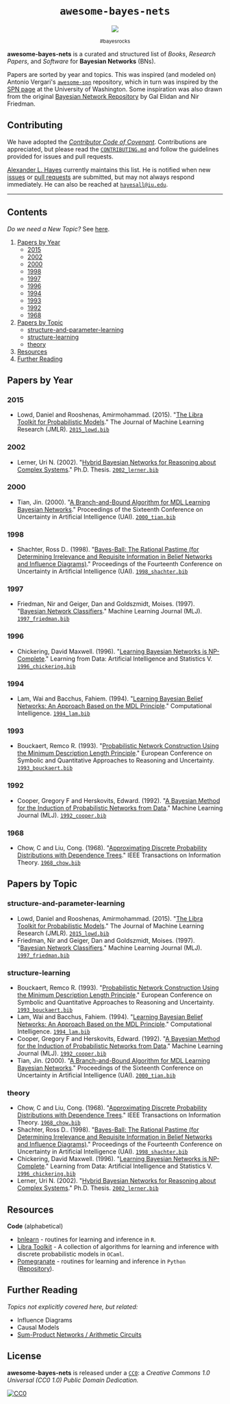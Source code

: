 <p align="center">
  <h1 align="center"><code>awesome-bayes-nets</code></h1>
</p>

<p align="center">
  <a href="https://awesome.re"><img src="https://awesome.re/badge.svg" /></a>
</p>

<p align="center"><sub>#bayesrocks</sub></p>

**awesome-bayes-nets** is a curated and structured list of *Books*, *Research
Papers*, and *Software* for **Bayesian Networks** (BNs).

Papers are sorted by year and topics. This was inspired
(and modeled on) Antonio Vergari's
[`awesome-spn`](https://github.com/arranger1044/awesome-spn) repository, which
in turn was inspired by the [SPN page](http://spn.cs.washington.edu/) at the
University of Washington. Some inspiration was also drawn from the original
[Bayesian Network Repository](http://www.cs.huji.ac.il/~galel/Repository/)
by Gal Elidan and Nir Friedman.

## Contributing

We have adopted the [*Contributor Code of Covenant*](.github/CODE_OF_CONDUCT.md).
Contributions are appreciated, but please read the
[`CONTRIBUTING.md`](CONTRIBUTING.md) and follow the guidelines provided
for issues and pull requests.

[Alexander L. Hayes](https://hayesall.com/) currently maintains this list.
He is notified when new
[issues](https://github.com/batflyer/awesome-bayes-nets/issues) or
[pull requests](https://github.com/batflyer/awesome-bayes-nets/pulls) are
submitted, but may not always respond immediately. He can also be reached at
[`hayesall@iu.edu`](mailto:hayesall@iu.edu).

---

## Contents

*Do we need a New Topic?* See [here](CONTRIBUTING.md#new-topics).

1. [Papers by Year](#papers-by-year)
    - [2015](#2015)
    - [2002](#2002)
    - [2000](#2000)
    - [1998](#1998)
    - [1997](#1997)
    - [1996](#1996)
    - [1994](#1994)
    - [1993](#1993)
    - [1992](#1992)
    - [1968](#1968)
2. [Papers by Topic](#papers-by-topic)
    - [structure-and-parameter-learning](#structure-and-parameter-learning)
    - [structure-learning](#structure-learning)
    - [theory](#theory)
3. [Resources](#resources)
4. [Further Reading](#further-reading)

## Papers by Year


### 2015

- Lowd, Daniel and Rooshenas, Amirmohammad. (2015). "[The Libra Toolkit for Probabilistic Models](http://www.jmlr.org/papers/volume16/lowd15a/lowd15a.pdf)." The Journal of Machine Learning Research (JMLR). [`2015_lowd.bib`](bib/2015/2015_lowd.bib)

### 2002

- Lerner, Uri N. (2002). "[Hybrid Bayesian Networks for Reasoning about Complex Systems](https://pdfs.semanticscholar.org/5609/16ef9bf3dffee6bd74192b5987870a66fad7.pdf)." Ph.D. Thesis. [`2002_lerner.bib`](bib/2002/2002_lerner.bib)

### 2000

- Tian, Jin. (2000). "[A Branch-and-Bound Algorithm for MDL Learning Bayesian Networks](https://pdfs.semanticscholar.org/bf7e/6d7bc896bafdaef0b195b762b164e14b5ee9.pdf)." Proceedings of the Sixteenth Conference on Uncertainty in Artificial Intelligence (UAI). [`2000_tian.bib`](bib/2000/2000_tian.bib)

### 1998

- Shachter, Ross D.. (1998). "[Bayes-Ball: The Rational Pastime (for Determining Irrelevance and Requisite Information in Belief Networks and Influence Diagrams)](https://arxiv.org/pdf/1301.7412.pdf)." Proceedings of the Fourteenth Conference on Uncertainty in Artificial Intelligence (UAI). [`1998_shachter.bib`](bib/1998/1998_shachter.bib)

### 1997

- Friedman, Nir and Geiger, Dan and Goldszmidt, Moises. (1997). "[Bayesian Network Classifiers](https://link.springer.com/content/pdf/10.1023/A:1007465528199.pdf)." Machine Learning Journal (MLJ). [`1997_friedman.bib`](bib/1997/1997_friedman.bib)

### 1996

- Chickering, David Maxwell. (1996). "[Learning Bayesian Networks is NP-Complete](http://people.cs.pitt.edu/~milos/courses/cs3710/readings/chickering96learning.pdf)." Learning from Data: Artificial Intelligence and Statistics V. [`1996_chickering.bib`](bib/1996/1996_chickering.bib)

### 1994

- Lam, Wai and Bacchus, Fahiem. (1994). "[Learning Bayesian Belief Networks: An Approach Based on the MDL Principle](https://onlinelibrary.wiley.com/doi/pdf/10.1111/j.1467-8640.1994.tb00166.x)." Computational Intelligence. [`1994_lam.bib`](bib/1994/1994_lam.bib)

### 1993

- Bouckaert, Remco R. (1993). "[Probabilistic Network Construction Using the Minimum Description Length Principle](http://citeseerx.ist.psu.edu/viewdoc/download?doi=10.1.1.19.371&rep=rep1&type=pdf)." European Conference on Symbolic and Quantitative Approaches to Reasoning and Uncertainty. [`1993_bouckaert.bib`](bib/1993/1993_bouckaert.bib)

### 1992

- Cooper, Gregory F and Herskovits, Edward. (1992). "[A Bayesian Method for the Induction of Probabilistic Networks from Data](https://link.springer.com/content/pdf/10.1007/BF00994110.pdf)." Machine Learning Journal (MLJ). [`1992_cooper.bib`](bib/1992/1992_cooper.bib)

### 1968

- Chow, C and Liu, Cong. (1968). "[Approximating Discrete Probability Distributions with Dependence Trees](https://ieeexplore.ieee.org/iel5/18/22639/01054142.pdf)." IEEE Transactions on Information Theory. [`1968_chow.bib`](bib/1968/1968_chow.bib)


## Papers by Topic


### structure-and-parameter-learning

- Lowd, Daniel and Rooshenas, Amirmohammad. (2015). "[The Libra Toolkit for Probabilistic Models](http://www.jmlr.org/papers/volume16/lowd15a/lowd15a.pdf)." The Journal of Machine Learning Research (JMLR). [`2015_lowd.bib`](bib/2015/2015_lowd.bib)
- Friedman, Nir and Geiger, Dan and Goldszmidt, Moises. (1997). "[Bayesian Network Classifiers](https://link.springer.com/content/pdf/10.1023/A:1007465528199.pdf)." Machine Learning Journal (MLJ). [`1997_friedman.bib`](bib/1997/1997_friedman.bib)

### structure-learning

- Bouckaert, Remco R. (1993). "[Probabilistic Network Construction Using the Minimum Description Length Principle](http://citeseerx.ist.psu.edu/viewdoc/download?doi=10.1.1.19.371&rep=rep1&type=pdf)." European Conference on Symbolic and Quantitative Approaches to Reasoning and Uncertainty. [`1993_bouckaert.bib`](bib/1993/1993_bouckaert.bib)
- Lam, Wai and Bacchus, Fahiem. (1994). "[Learning Bayesian Belief Networks: An Approach Based on the MDL Principle](https://onlinelibrary.wiley.com/doi/pdf/10.1111/j.1467-8640.1994.tb00166.x)." Computational Intelligence. [`1994_lam.bib`](bib/1994/1994_lam.bib)
- Cooper, Gregory F and Herskovits, Edward. (1992). "[A Bayesian Method for the Induction of Probabilistic Networks from Data](https://link.springer.com/content/pdf/10.1007/BF00994110.pdf)." Machine Learning Journal (MLJ). [`1992_cooper.bib`](bib/1992/1992_cooper.bib)
- Tian, Jin. (2000). "[A Branch-and-Bound Algorithm for MDL Learning Bayesian Networks](https://pdfs.semanticscholar.org/bf7e/6d7bc896bafdaef0b195b762b164e14b5ee9.pdf)." Proceedings of the Sixteenth Conference on Uncertainty in Artificial Intelligence (UAI). [`2000_tian.bib`](bib/2000/2000_tian.bib)

### theory

- Chow, C and Liu, Cong. (1968). "[Approximating Discrete Probability Distributions with Dependence Trees](https://ieeexplore.ieee.org/iel5/18/22639/01054142.pdf)." IEEE Transactions on Information Theory. [`1968_chow.bib`](bib/1968/1968_chow.bib)
- Shachter, Ross D.. (1998). "[Bayes-Ball: The Rational Pastime (for Determining Irrelevance and Requisite Information in Belief Networks and Influence Diagrams)](https://arxiv.org/pdf/1301.7412.pdf)." Proceedings of the Fourteenth Conference on Uncertainty in Artificial Intelligence (UAI). [`1998_shachter.bib`](bib/1998/1998_shachter.bib)
- Chickering, David Maxwell. (1996). "[Learning Bayesian Networks is NP-Complete](http://people.cs.pitt.edu/~milos/courses/cs3710/readings/chickering96learning.pdf)." Learning from Data: Artificial Intelligence and Statistics V. [`1996_chickering.bib`](bib/1996/1996_chickering.bib)
- Lerner, Uri N. (2002). "[Hybrid Bayesian Networks for Reasoning about Complex Systems](https://pdfs.semanticscholar.org/5609/16ef9bf3dffee6bd74192b5987870a66fad7.pdf)." Ph.D. Thesis. [`2002_lerner.bib`](bib/2002/2002_lerner.bib)


## Resources

**Code** (alphabetical)

- [bnlearn](http://www.bnlearn.com) - routines for learning and inference in `R`.
- [Libra Toolkit](https://libra.cs.uoregon.edu) - A collection of algorithms for learning and inference with discrete probabilistic models in `OCaml`.
- [Pomegranate](https://pomegranate.readthedocs.io/en/latest/index.html) - routines for learning and inference in `Python` ([Repository](https://github.com/jmschrei/pomegranate)).

## Further Reading

*Topics not explicitly covered here, but related:*

- Influence Diagrams
- Causal Models
- [Sum-Product Networks / Arithmetic Circuits](https://github.com/arranger1044/awesome-spn)

## License

**awesome-bayes-nets** is released under a
[`CC0`](https://creativecommons.org/publicdomain/zero/1.0/): a *Creative Commons
1.0 Universal (CC0 1.0) Public Domain Dedication.*

[![CC0](https://mirrors.creativecommons.org/presskit/buttons/88x31/svg/cc-zero.svg)](https://creativecommons.org/publicdomain/zero/1.0)
